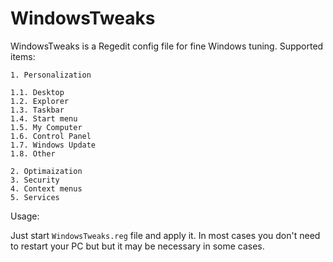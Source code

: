 # WindowsTweaks
 
WindowsTweaks is a Regedit config file for fine Windows tuning. Supported items:

```
1. Personalization

1.1. Desktop
1.2. Explorer
1.3. Taskbar
1.4. Start menu
1.5. My Computer
1.6. Control Panel
1.7. Windows Update
1.8. Other

2. Optimaization
3. Security
4. Context menus
5. Services
```

Usage:

Just start `WindowsTweaks.reg` file and apply it. In most cases you don't need to restart your PC but but it may be necessary in some cases.
